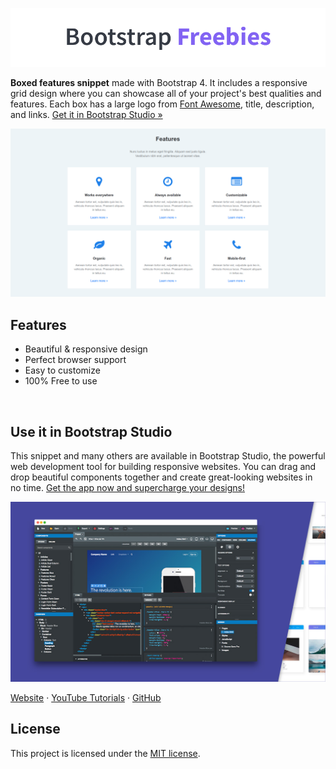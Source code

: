 

[![Bootstrap Freebies](/readme-images/github-bootstrap-freebies.png)](https://github.com/topics/bootstrap-freebies/) 

**Boxed features snippet** made with Bootstrap 4. It includes a responsive grid design where you can showcase all of your project's best qualities and features. Each box has a large logo from [Font Awesome](https://fontawesome.com/), title, description, and links. [Get it in Bootstrap Studio &raquo;](https://bootstrapstudio.io)

[![Boxed Features](/readme-images/screenshot.png)](https://bootstrapstudio.io) 

## Features

* Beautiful & responsive design
* Perfect browser support
* Easy to customize
* 100% Free to use

<br>

## Use it in Bootstrap Studio

This snippet and many others are available in Bootstrap Studio, the powerful web development tool for building responsive websites. You can drag and drop beautiful components together and create great-looking websites in no time. [Get the app now and supercharge your designs!](https://bootstrapstudio.io)

[![Bootstrap Studio Banner](/readme-images/bootstrap-studio-banner.jpg)](https://bootstrapstudio.io/)

[Website](https://bootstrapstudio.io/) &middot; [YouTube Tutorials](https://www.youtube.com/BootstrapStudioApp) &middot; [GitHub](https://github.com/bootstrapstudio) 

## License

This project is licensed under the [MIT license](LICENSE).